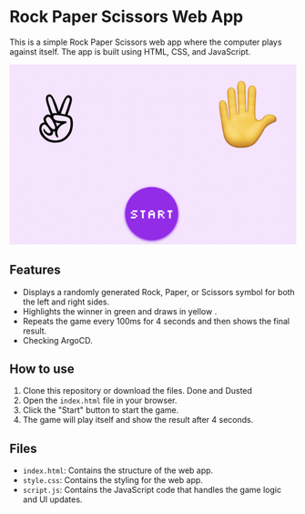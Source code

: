 # Rock Paper Scissors Web App

This is a simple Rock Paper Scissors web app where the computer plays against itself. The app is built using HTML, CSS, and JavaScript.

![Rock Paper Scissors Web App Screenshot](screenshot.png)

## Features

- Displays a randomly generated Rock, Paper, or Scissors symbol for both the left and right sides.
- Highlights the winner in green and draws in yellow .
- Repeats the game every 100ms for 4 seconds and then shows the final result.
- Checking ArgoCD.

## How to use

1. Clone this repository or download the files. Done and Dusted
2. Open the `index.html` file in your browser.
3. Click the "Start" button to start the game.
4. The game will play itself and show the result after 4 seconds.

## Files

- `index.html`: Contains the structure of the web app.
- `style.css`: Contains the styling for the web app.
- `script.js`: Contains the JavaScript code that handles the game logic and UI updates.
